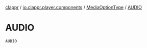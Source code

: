 [clappr](../../index.md) / [io.clappr.player.components](../index.md) / [MediaOptionType](index.md) / [AUDIO](./-a-u-d-i-o.md)

# AUDIO

`AUDIO`